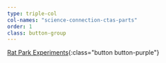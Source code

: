```yaml
---
type: triple-col
col-names: "science-connection-ctas-parts"
order: 1
class: button-group
---
```


[Rat Park Experiments](/rat-park-experiments/){:class="button button-purple"}